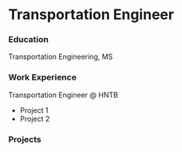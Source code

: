 # Transportation Engineer

### Education
Transportation Engineering, MS

### Work Experience
Transportation Engineer @ HNTB
- Project 1
- Project 2

### Projects
